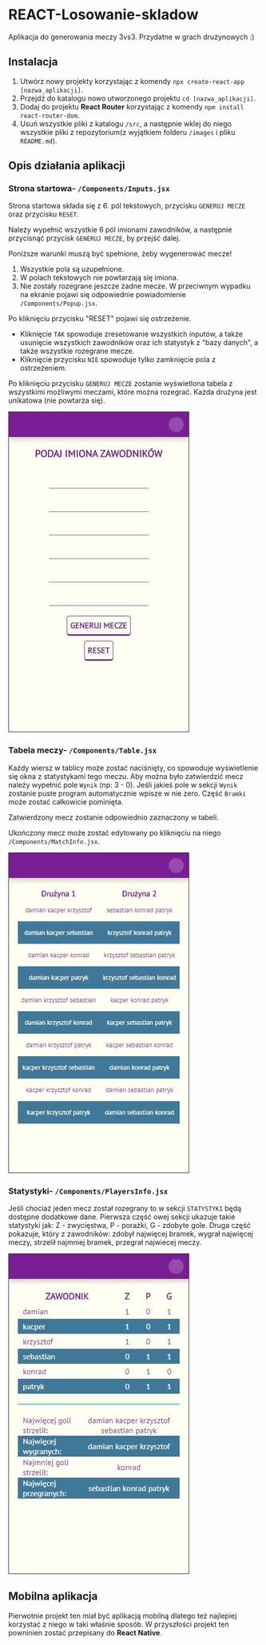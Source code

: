 # REACT-Losowanie-skladow
Aplikacja do generowania meczy 3vs3. Przydatne w grach drużynowych :)

## Instalacja
1. Utwórz nowy projekty korzystając z komendy `npx create-react-app [nazwa_aplikacji]`.
1. Przejdź do katalogu nowo utworzonego projektu `cd [nazwa_aplikacji]`.
1. Dodaj do projektu **React Router** korzystając z komendy `npm install react-router-dom`.
1. Usuń wszystkie pliki z katalogu `/src`, a następnie wklej do niego wszystkie pliki z repozytorium(z wyjątkiem folderu `/images` i pliku `README.md`).

## Opis działania aplikacji
### Strona startowa- `/Components/Inputs.jsx`
Strona startowa składa się z 6. pól tekstowych, przycisku `GENERUJ MECZE` oraz przycisku `RESET`.

Należy wypełnić wszystkie 6 pól imionami zawodników, a następnie przycisnąć przycisk `GENERUJ MECZE`, by przejść dalej.

Poniższe warunki muszą być spełnione, żeby wygenerować mecze!
1. Wszystkie pola są uzupełnione.
1. W polach tekstowych nie powtarzają się imiona.
1. Nie zostały rozegrane jeszcze żadne mecze.
W przeciwnym wypadku na ekranie pojawi się odpowiednie powiadomienie `/Components/Popup.jsx`.

Po kliknięciu przycisku "RESET" pojawi się ostrzeżenie. 
* Kliknięcie `TAK` spowoduje zresetowanie wszystkich inputów, a także usunięcie wszystkich zawodników oraz ich statystyk z "bazy danych", a także wszystkie rozegrane mecze. 
* Kliknięcie przycisku `NIE` spowoduje tylko zamknięcie pola z ostrzeżeniem.

Po kliknięciu przycisku `GENERUJ MECZE` zostanie wyświetlona tabela z wszystkimi możliwymi meczami, które można rozegrać. 
Każda drużyna jest unikatowa (nie powtarza się).

![Screen pierwszej strony aplikacji](/images/home.jpg)

### Tabela meczy- `/Components/Table.jsx`
Każdy wiersz w tablicy może zostać naciśnięty, co spowoduje wyświetlenie się okna z statystykami tego meczu.
Aby można było zatwierdzić mecz należy wypełnić pole `Wynik` (np: 3 - 0).
Jeśli jakieś pole w sekcji `Wynik` zostanie puste program automatycznie wpisze w nie zero.
Część `Bramki` może zostać całkowicie pominięta.

Zatwierdzony mecz zostanie odpowiednio zaznaczony w tabeli.

Ukończony mecz może zostać edytowany po kliknięciu na niego `/Components/MatchInfo.jsx`.

![Screen tabeli meczy](/images/table.jpg)

### Statystyki- `/Components/PlayersInfo.jsx`
Jeśli chociaż jeden mecz został rozegrany to w sekcji `STATYSTYKI` będą dostępne dodatkowe dane.
Pierwsza część owej sekcji ukazuje takie statystyki jak:
Z - zwycięstwa,
P - porażki,
G - zdobyte gole.
Druga część pokazuje, który z zawodników: zdobył najwięcej bramek, wygrał najwięcej meczy, strzelił najmniej bramek, przegrał najwiecej meczy.

![Screen okna statystyk](/images/stats.jpg)

## Mobilna aplikacja
Pierwotnie projekt ten miał być aplikacją mobilną dlatego też najlepiej korzystać z niego w taki właśnie sposób. W przyszłości projekt ten powninien zostać przepisany do **React Native**.
